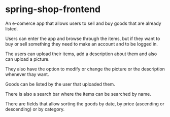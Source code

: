 # spring-shop-frontend

An e-comerce app that allows users to sell and buy goods that are already listed.


Users can enter the app and browse through the items, but if they want to buy or sell something they need to make an account and to be logged in.


The users can upload their items, add a description about them and also can upload a picture.


They also have the option to modify or change the picture or the description whenever thay want.


Goods can be listed by the user that uploaded them.


There is also a search bar where the items can be searched by name.


There are fields that allow sorting the goods by date, by price (ascending or descending) or by category.
